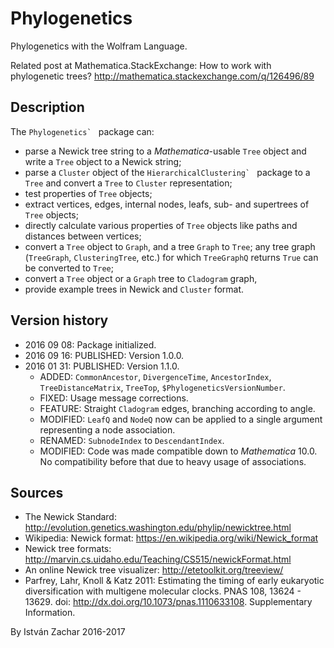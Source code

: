 # Phylogenetics

Phylogenetics with the Wolfram Language.

Related post at Mathematica.StackExchange: How to work with phylogenetic trees? http://mathematica.stackexchange.com/q/126496/89

## Description

The ``Phylogenetics` `` package can:
 - parse a Newick tree string to a *Mathematica*-usable `Tree` object and write a `Tree` object to a Newick string;
 - parse a `Cluster` object of the ``HierarchicalClustering` `` package to a `Tree` and convert a `Tree` to `Cluster` representation;
 - test properties of `Tree` objects;
 - extract vertices, edges, internal nodes, leafs, sub- and supertrees of `Tree` objects;
 - directly calculate various properties of `Tree` objects like paths and distances between vertices;
 - convert a `Tree` object to `Graph`, and a tree `Graph` to `Tree`; any tree graph (`TreeGraph`, `ClusteringTree`, etc.) for which `TreeGraphQ` returns `True` can be converted to `Tree`;
 - convert a `Tree` object or a `Graph` tree to `Cladogram` graph,
 - provide example trees in Newick and `Cluster` format.

## Version history
- 2016 09 08: Package initialized.
- 2016 09 16: PUBLISHED: Version 1.0.0.
- 2016 01 31: PUBLISHED: Version 1.1.0.
    - ADDED: `CommonAncestor`, `DivergenceTime`, `AncestorIndex`, `TreeDistanceMatrix`, `TreeTop`, `$PhylogeneticsVersionNumber`.
    - FIXED: Usage message corrections.
    - FEATURE: Straight `Cladogram` edges, branching according to angle.
    - MODIFIED: `LeafQ` and `NodeQ` now can be applied to a single argument representing a node association.
    - RENAMED: `SubnodeIndex` to `DescendantIndex`.
    - MODIFIED: Code was made compatible down to *Mathematica* 10.0. No compatibility before that due to heavy usage of associations.

## Sources

- The Newick Standard: http://evolution.genetics.washington.edu/phylip/newicktree.html
- Wikipedia: Newick format: https://en.wikipedia.org/wiki/Newick_format
- Newick tree formats: http://marvin.cs.uidaho.edu/Teaching/CS515/newickFormat.html
- An online Newick tree visualizer: http://etetoolkit.org/treeview/
- Parfrey, Lahr, Knoll & Katz 2011: 
    Estimating the timing of early eukaryotic diversification with multigene molecular clocks. PNAS 108, 13624 - 13629. doi: http://dx.doi.org/10.1073/pnas.1110633108. Supplementary Information.



By István Zachar
2016-2017



